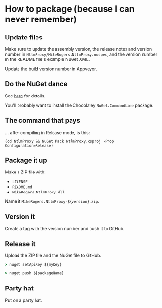 # How to package (because I can never remember)

## Update files

Make sure to update the assembly version, the release notes and version number in `NtlmProxy/MikeRogers.NtlmProxy.nuspec`, and the version number in the README file's example NuGet XML.

Update the build version number in Appveyor.

## Do the NuGet dance

See [here](http://docs.nuget.org/docs/creating-packages/creating-and-publishing-a-package) for details.

You'll probably want to install the Chocolatey `NuGet.CommandLine` package.

## The command that pays

... after compiling in Release mode, is this:

    (cd NtlmProxy && NuGet Pack NtlmProxy.csproj -Prop Configuration=Release)

## Package it up

Make a ZIP file with:

* `LICENSE`
* `README.md`
* `MikeRogers.NtlmProxy.dll`

Name it `MikeRogers.NtlmProxy-${version}.zip`.

## Version it

Create a tag with the version number and push it to GitHub.

## Release it

Upload the ZIP file and the NuGet file to GitHub.

```bat
> nuget setApiKey ${myKey}

> nuget push ${packageName}
```

## Party hat

Put on a party hat.
